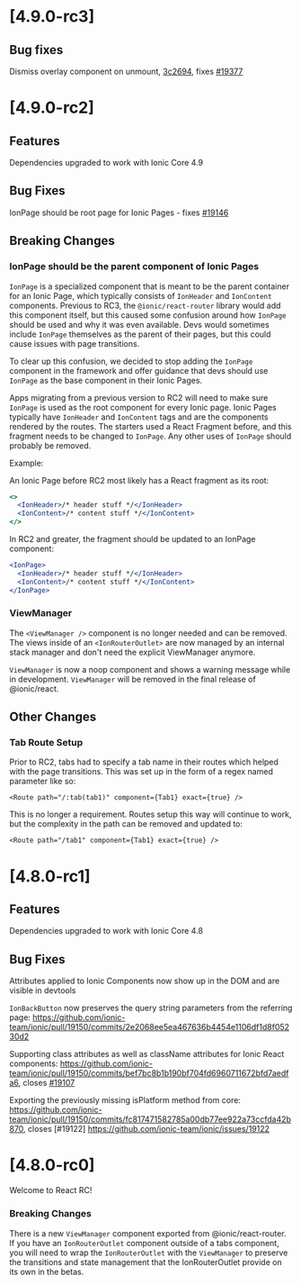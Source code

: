 # [4.9.0-rc3]

## Bug fixes

Dismiss overlay component on unmount, [3c2694](https://github.com/ionic-team/ionic/commit/3c26946d47b37d42dfaa3294cfb6bf8f0ef11aa4), fixes [#19377](https://github.com/ionic-team/ionic/issues/19377)


# [4.9.0-rc2]

## Features

Dependencies upgraded to work with Ionic Core 4.9

## Bug Fixes

IonPage should be root page for Ionic Pages - fixes [#19146](https://github.com/ionic-team/ionic/issues/19146)

## Breaking Changes

### IonPage should be the parent component of Ionic Pages

`IonPage` is a specialized component that is meant to be the parent container for an Ionic Page, which typically consists of `IonHeader` and `IonContent` components. Previous to RC3, the `@ionic/react-router` library would add this component itself, but this caused some confusion around how `IonPage` should be used and why it was even available. Devs would sometimes include `IonPage` themselves as the parent of their pages, but this could cause issues with page transitions.

To clear up this confusion, we decided to stop adding the `IonPage` component in the framework and offer guidance that devs should use `IonPage` as the base component in their Ionic Pages.

Apps migrating from a previous version to RC2 will need to make sure `IonPage` is used as the root component for every Ionic page. Ionic Pages typically have `IonHeader` and `IonContent` tags and are the components rendered by the routes. The starters used a React Fragment before, and this fragment needs to be changed to `IonPage`. Any other uses of `IonPage` should probably be removed.

Example:

An Ionic Page before RC2 most likely has a React fragment as its root:

``` jsx
<>
  <IonHeader>/* header stuff */</IonHeader>
  <IonContent>/* content stuff */</IonContent>
</>
```

In RC2 and greater, the fragment should be updated to an IonPage component:

``` jsx
<IonPage>
  <IonHeader>/* header stuff */</IonHeader>
  <IonContent>/* content stuff */</IonContent>
</IonPage>
```

### ViewManager

The `<ViewManager />` component is no longer needed and can be removed. The views inside of an `<IonRouterOutlet>` are now managed by an internal stack manager and don't need the explicit ViewManager anymore.

`ViewManager` is now a noop component and shows a warning message while in development. `ViewManager` will be removed in the final release of @ionic/react.

## Other Changes

### Tab Route Setup

Prior to RC2, tabs had to specify a tab name in their routes which helped with the page transitions. This was set up in the form of a regex named parameter like so:

`<Route path="/:tab(tab1)" component={Tab1} exact={true} />`

This is no longer a requirement. Routes setup this way will continue to work, but the complexity in the path can be removed and updated to:

`<Route path="/tab1" component={Tab1} exact={true} />`

# [4.8.0-rc1]

## Features

Dependencies upgraded to work with Ionic Core 4.8

## Bug Fixes

Attributes applied to Ionic Components now show up in the DOM and are visible in devtools

`IonBackButton` now preserves the query string parameters from the referring page: https://github.com/ionic-team/ionic/pull/19150/commits/2e2068ee5ea467636b4454e1106df1d8f05230d2

Supporting class attributes as well as className attributes for Ionic React components: https://github.com/ionic-team/ionic/pull/19150/commits/bef7bc8b1b190bf704fd6960711672bfd7aedfa6, closes [#19107](https://github.com/ionic-team/ionic/issues/19107)

Exporting the previously missing isPlatform method from core: https://github.com/ionic-team/ionic/pull/19150/commits/fc817471582785a00db77ee922a73ccfda42b870, closes [#19122] https://github.com/ionic-team/ionic/issues/19122

# [4.8.0-rc0]

Welcome to React RC! 

### Breaking Changes

There is a new `ViewManager` component exported from @ionic/react-router. If you have an `IonRouterOutlet` component outside of a tabs component, you will need to wrap the `IonRouterOutlet` with the `ViewManager` to preserve the transitions and state management that the IonRouterOutlet provide on its own in the betas.